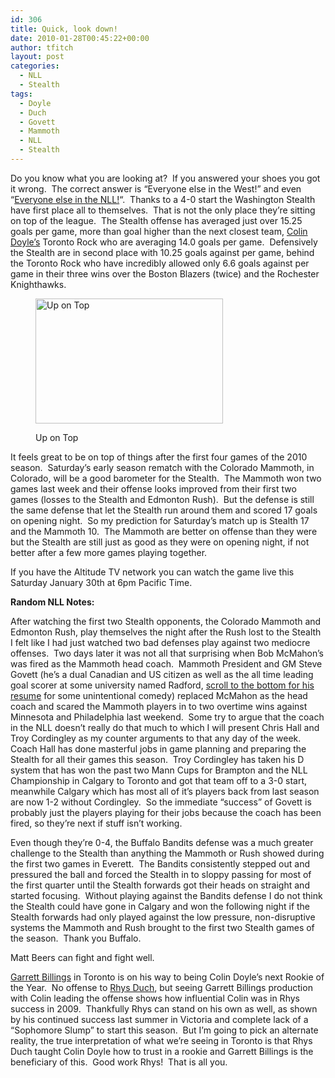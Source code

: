 ```yaml
---
id: 306
title: Quick, look down!
date: 2010-01-28T00:45:22+00:00
author: tfitch
layout: post
categories:
  - NLL
  - Stealth
tags:
  - Doyle
  - Duch
  - Govett
  - Mammoth
  - NLL
  - Stealth
---
```

Do you know what you are looking at?  If you answered your shoes you got it wrong.  The correct answer is &#8220;Everyone else in the West!&#8221; and even &#8220;<a href="http://www.nllinsider.com/2010/01/24/national-lacrosse-league-power-rankings-week-3/" target="_blank" rel="noopener noreferrer">Everyone else in the NLL!</a>&#8220;.  Thanks to a 4-0 start the Washington Stealth have first place all to themselves.  That is not the only place they&#8217;re sitting on top of the league.  The Stealth offense has averaged just over 15.25 goals per game, more than goal higher than the next closest team, <a href="http://www.nllinsider.com/2010/01/27/week-3-colin-doyle-still-leads-ryan-ward-lewis-ratcliff-climb/" target="_blank" rel="noopener noreferrer">Colin Doyle&#8217;s</a> Toronto Rock who are averaging 14.0 goals per game.  Defensively the Stealth are in second place with 10.25 goals against per game, behind the Toronto Rock who have incredibly allowed only 6.6 goals against per game in their three wins over the Boston Blazers (twice) and the Rochester Knighthawks.<figure style="width: 300px" class="wp-caption alignleft">

[<img title="Up On Top" src="http://farm4.static.flickr.com/3002/2589456699_51f5d8d039.jpg" alt="Up on Top" width="300" height="200" />](http://www.flickr.com/photos/niffgurd/2589456699/)<figcaption class="wp-caption-text">Up on Top</figcaption></figure> 

It feels great to be on top of things after the first four games of the 2010 season.  Saturday&#8217;s early season rematch with the Colorado Mammoth, in Colorado, will be a good barometer for the Stealth.  The Mammoth won two games last week and their offense looks improved from their first two games (losses to the Stealth and Edmonton Rush).  But the defense is still the same defense that let the Stealth run around them and scored 17 goals on opening night.  So my prediction for Saturday&#8217;s match up is Stealth 17 and the Mammoth 10.  The Mammoth are better on offense than they were but the Stealth are still just as good as they were on opening night, if not better after a few more games playing together.

If you have the Altitude TV network you can watch the game live this Saturday January 30th at 6pm Pacific Time.

**Random NLL Notes:**

After watching the first two Stealth opponents, the Colorado Mammoth and Edmonton Rush, play themselves the night after the Rush lost to the Stealth I felt like I had just watched two bad defenses play against two mediocre offenses.  Two days later it was not all that surprising when Bob McMahon&#8217;s was fired as the Mammoth head coach.  Mammoth President and GM Steve Govett (he&#8217;s a dual Canadian and US citizen as well as the all time leading goal scorer at some university named Radford, <a href="http://www.nllinsider.com/2010/01/19/colorado-mammoth-coaching-change-made-official-i-have-a-standard-and-a-vision-for-this-team-steve-govett/" target="_blank" rel="noopener noreferrer">scroll to the bottom for his resume</a> for some unintentional comedy) replaced McMahon as the head coach and scared the Mammoth players in to two overtime wins against Minnesota and Philadelphia last weekend.  Some try to argue that the coach in the NLL doesn&#8217;t really do that much to which I will present Chris Hall and Troy Cordingley as my counter arguments to that any day of the week.  Coach Hall has done masterful jobs in game planning and preparing the Stealth for all their games this season.  Troy Cordingley has taken his D system that has won the past two Mann Cups for Brampton and the NLL Championship in Calgary to Toronto and got that team off to a 3-0 start, meanwhile Calgary which has most all of it&#8217;s players back from last season are now 1-2 without Cordingley.  So the immediate &#8220;success&#8221; of Govett is probably just the players playing for their jobs because the coach has been fired, so they&#8217;re next if stuff isn&#8217;t working.

Even though they&#8217;re 0-4, the Buffalo Bandits defense was a much greater challenge to the Stealth than anything the Mammoth or Rush showed during the first two games in Everett.  The Bandits consistently stepped out and pressured the ball and forced the Stealth in to sloppy passing for most of the first quarter until the Stealth forwards got their heads on straight and started focusing.  Without playing against the Bandits defense I do not think the Stealth could have gone in Calgary and won the following night if the Stealth forwards had only played against the low pressure, non-disruptive systems the Mammoth and Rush brought to the first two Stealth games of the season.  Thank you Buffalo.

Matt Beers can fight and fight well.

<a href="http://www.nllinsider.com/2010/01/27/national-lacrosse-league-rookie-rankings/" target="_blank" rel="noopener noreferrer">Garrett Billings</a> in Toronto is on his way to being Colin Doyle&#8217;s next Rookie of the Year.  No offense to <a href="http://twitter.com/DucheeLAX10" target="_blank" rel="noopener noreferrer">Rhys Duch</a>, but seeing Garrett Billings production with Colin leading the offense shows how influential Colin was in Rhys success in 2009.  Thankfully Rhys can stand on his own as well, as shown by his continued success last summer in Victoria and complete lack of a &#8220;Sophomore Slump&#8221; to start this season.  But I&#8217;m going to pick an alternate reality, the true interpretation of what we&#8217;re seeing in Toronto is that Rhys Duch taught Colin Doyle how to trust in a rookie and Garrett Billings is the beneficiary of this.  Good work Rhys!  That is all you.
